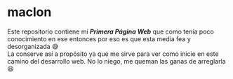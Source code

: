 # maclon
Este repositorio contiene mí ***Primera Página Web*** que como tenía poco conocimiento en ese entonces por eso es que esta media fea y desorganizada :sweat_smile:  
La conserve así a propósito ya que me sirve para ver como inicie en este camino del desarrollo web.
No lo niego, me queman las ganas de arreglarla :laughing:
